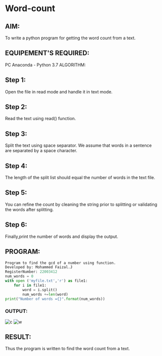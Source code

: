 # Word-count
## AIM:

To write a python program for getting the word count from a text.
## EQUIPEMENT'S REQUIRED:

PC Anaconda - Python 3.7
ALGORITHM:
## Step 1:

Open the file in read mode and handle it in text mode.
## Step 2:

Read the text using read() function.
## Step 3:

Split the text using space separator. We assume that words in a sentence are separated by a space character.
## Step 4:

The length of the split list should equal the number of words in the text file.
## Step 5:

You can refine the count by cleaning the string prior to splitting or validating the words after splitting.
## Step 6:

Finally,print the number of words and display the output.
## PROGRAM:
```python
Program to find the gcd of a number using function.
Developed by: Mohammed Faizal.J
RegisterNumber: 22003412
num_words = 0
with open ('myfile.txt','r') as file1:
    for i in file1:
        word = i.split()
        num_words +=len(word)
print("Number of words ={}".format(num_words))
```
### OUTPUT:
![c](https://user-images.githubusercontent.com/120553195/214854434-073482ee-f3d4-4381-9f23-dc34e7242d1b.png)
![w](https://user-images.githubusercontent.com/120553195/214854466-fc61be9a-10ce-465c-97da-cad916b5bdcc.png)



## RESULT:
Thus the program is written to find the word count from a text.
